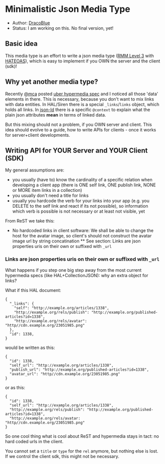# Minimalistic Json Media Type

* Author: [DracoBlue](http://dracoblue.net)
* Status: I am working on this. No final version, yet!

## Basic idea

This media type is an effort to write a json media type ([RMM Level 3](http://martinfowler.com/articles/richardsonMaturityModel.html) with [HATEOAS](http://en.wikipedia.org/wiki/HATEOAS)), which is easy to implement if you OWN the server and the client (sdk)!

## Why yet another media type?

Recently [@mca](https://github.com/mamund) posted [uber hypermedia spec](https://rawgithub.com/mamund/media-types/master/uber-hypermedia.html) and I noticed all those 'data' elements in there. This is necessary, because you don't want to mix links with data entities. In HAL/Siren there is a special `_links`/`links` object, which holds all links. In [json-ld](http://json-ld.org) there is a specific `@context` to explain what the plain json attributes **mean** in terms of linked data.

But this mixing should not a problem, if you OWN server and client. This idea should evolve to a guide, how to write APIs for clients - once it works for server+client developments.

## Writing API for YOUR Server and YOUR Client (SDK)

My general assumptions are:

- you usually (have to) know the cardinality of a specific relation when developing a client app (there is ONE self link, ONE publish link, NONE or MORE item links in a collection)
- you usually don't need a title for links
- usually you hardcode the verb for your links into your app (e.g. you DELETE to the self link and react if its not possible), so information which verb is possible is not necessary or at least not visible, yet

From ReST we take this:

* No hardcoded links in client software: We shall be able to change the host for the avatar image, so client's should not construct the avatar image url by string concatination
** See section: Links are json properties uris on their own or suffixed with `_url`

### Links are json properties uris on their own or suffixed with `_url`

What happens if you step one big step away from the most current hypermedia specs (like HAL+CollectionJSON): why an extra object for links?

What if this HAL document:

```
{
  "_links": {
    "self": "http://example.org/articles/1338",
    "http://example.org/rels/publish": "http://example.org/published-articles?id=1338",
    "http://example.org/rels/avatar": "http//cdn.example.org/23051985.png"
  },
  "id": 1338,
}
```

would be written as this:

```
{
  "id": 1338,
  "self_url": "http://example.org/articles/1338",
  "publish_url": "http://example.org/published-articles?id=1338",
  "avatar_url": "http//cdn.example.org/23051985.png"
}
```

or as this:

```
{
  "id": 1338,
  "self_url": "http://example.org/articles/1338",
  "http://example.org/rels/publish": "http://example.org/published-articles?id=1338",
  "http://example.org/rels/avatar: "http//cdn.example.org/23051985.png"
}
```

So one cool thing what is cool about ReST and hypermedia stays in tact: no hard coded urls in the client.

You cannot set a `title` or `type` for the `rel` anymore, but nothing else is lost. If we control the client sdk, this might not be necessary.







